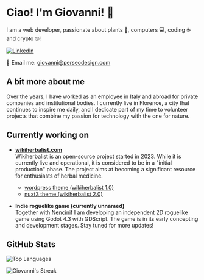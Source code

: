 # Ciao! I'm Giovanni! 👋

I am a web developer, passionate about plants 🌱, computers 💻, coding ☕ and crypto 🤓!

[![LinkedIn](https://img.shields.io/badge/LinkedIn-blue?style=for-the-badge&logo=linkedin)](https://www.linkedin.com/in/giovannimanetti/)

📧 Email me: [giovanni@perseodesign.com](mailto:giovanni@perseodesign.com)

## A bit more about me

Over the years, I have worked as an employee in Italy and abroad for private companies and institutional bodies. I currently live in Florence, a city that continues to inspire me daily, and I dedicate part of my time to volunteer projects that combine my passion for technology with the one for nature.

## Currently working on

- **[wikiherbalist.com](https://wikiherbalist.com)**  
  Wikiherbalist is an open-source project started in 2023. While it is currently live and operational, it is considered to be in a "initial production" phase. The project aims at becoming a significant resource for enthusiasts of herbal medicine.  
  - [wordpress theme (wikiherbalist 1.0)](https://github.com/giovannimanetti11/perseowiki)
  - [nuxt3 theme (wikiherbalist 2.0)](https://github.com/giovannimanetti11/PerseoNXT)
 
- **Indie roguelike game (currently unnamed)**  
  Together with [Nencinif](https://github.com/nencinif) I am developing an independent 2D roguelike game using Godot 4.3 with GDScript. The game is in its early concepting and development stages. Stay tuned for more updates!
 
## GitHub Stats

![Top Languages](https://github-readme-stats.vercel.app/api/top-langs/?username=giovannimanetti11&layout=compact&theme=radical)

![Giovanni's Streak](https://github-readme-streak-stats.herokuapp.com/?user=giovannimanetti11&theme=radical)
